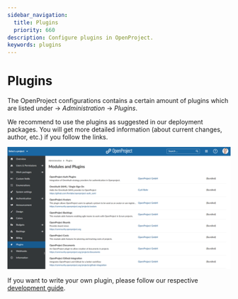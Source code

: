 ```yaml
---
sidebar_navigation:
  title: Plugins
  priority: 660
description: Configure plugins in OpenProject.
keywords: plugins
---
```

# Plugins

The OpenProject configurations contains a certain amount of plugins which are listed under -> *Administration* -> *Plugins*.

We recommend to use the plugins as suggested in our deployment packages. You will get more detailed information (about current changes, author, etc.) if you follow the links.

![OpenProject plugins](image-20200124100220714.png)

If you want to write your own plugin, please follow our respective [development guide](../../development/create-openproject-plugin). 
